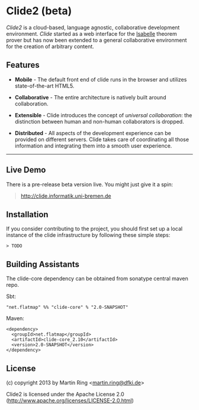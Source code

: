 Clide2 (beta)
=====================================

*Clide2* is a cloud-based, language agnostic, collaborative development environment. *Clide* started as a web interface for the [Isabelle](http://isabelle.in.tum.de/) theorem prover but has now been extended to a general collaborative environment for the creation of arbitrary content.

Features
--------

* **Mobile** - The default front end of clide runs in the browser and utilizes state-of-the-art HTML5.

* **Collaborative** - The entire architecture is natively built around collaboration.

* **Extensible** - Clide introduces the concept of *universal collaboration*: the distinction between human and non-human collaborators is dropped.

* **Distributed** - All aspects of the development experience can be provided on different servers. Clide takes care of coordinating all those information and integrating them into a smooth user experience.

------------------

Live Demo
---------

There is a pre-release beta version live. You might just give it a spin:

> http://clide.informatik.uni-bremen.de

Installation
------------

If you consider contributing to the project, you should first set up a local instance of the clide infrastructure by following these simple steps:

```
> TODO
```

Building Assistants
-------------------

The clide-core dependency can be obtained from sonatype central maven repo.

Sbt: 

```
"net.flatmap" %% "clide-core" % "2.0-SNAPSHOT"
```


Maven: 

```
<dependency>
  <groupId>net.flatmap</groupId>
  <artifactId>clide-core_2.10</artifactId>
  <version>2.0-SNAPSHOT</version>
</dependency>
```

License
-------

(c) copyright 2013 by Martin Ring <<martin.ring@dfki.de>>

Clide2 is licensed under the Apache License 2.0 (http://www.apache.org/licenses/LICENSE-2.0.html)
